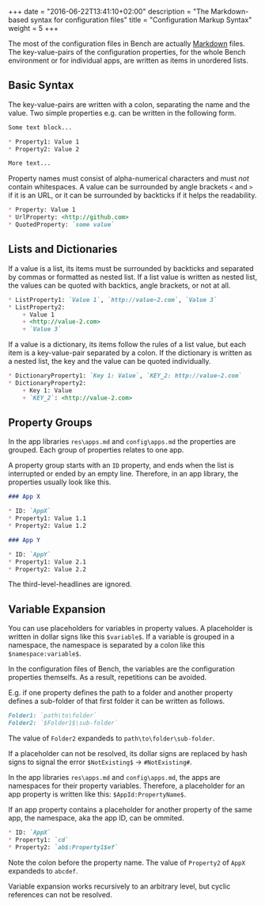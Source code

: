 +++
date = "2016-06-22T13:41:10+02:00"
description = "The Markdown-based syntax for configuration files"
title = "Configuration Markup Syntax"
weight = 5
+++

The most of the configuration files in Bench are actually [Markdown] files.
The key-value-pairs of the configuration properties, for the whole Bench environment
or for individual apps, are written as items in unordered lists.

## Basic Syntax

The key-value-pairs are written with a colon, separating the name and the value.
Two simple properties e.g. can be written in the following form.

```Markdown
Some text block...

* Property1: Value 1
* Property2: Value 2

More text...
```

Property names must consist of alpha-numerical characters and must *not* contain whitespaces.
A value can be surrounded by angle brackets `<` and `>` if it is an URL,
or it can be surrounded by backticks if it helps the readability.

```Markdown
* Property: Value 1
* UrlProperty: <http://github.com>
* QuotedProperty: `some value`
```

## Lists and Dictionaries

If a value is a list, its items must be surrounded by backticks and separated by commas
or formatted as nested list.
If a list value is written as nested list, the values can be quoted with backtics,
angle brackets, or not at all.

```Markdown
* ListProperty1: `Value 1`, `http://value-2.com`, `Value 3`
* ListProperty2:
    + Value 1
    + <http://value-2.com>
    + `Value 3`
```

If a value is a dictionary, its items follow the rules of a list value,
but each item is a key-value-pair separated by a colon.
If the dictionary is written as a nested list, the key and the value can be quoted individually.

```Markdown
* DictionaryProperty1: `Key 1: Value`, `KEY_2: http://value-2.com`
* DictionaryProperty2:
    + Key 1: Value
    + `KEY_2`: <http://value-2.com>
```

## Property Groups

In the app libraries `res\apps.md` and `config\apps.md` the properties are grouped.
Each group of properties relates to one app.

A property group starts with an `ID` property, and ends when the list is interrupted
or ended by an empty line.
Therefore, in an app library, the properties usually look like this.

```Markdown
### App X

* ID: `AppX`
* Property1: Value 1.1
* Property2: Value 1.2

### App Y

* ID: `AppY`
* Property1: Value 2.1
* Property2: Value 2.2
```

The third-level-headlines are ignored.

## Variable Expansion

You can use placeholders for variables in property values.
A placeholder is written in dollar signs like this `$variable$`.
If a variable is grouped in a namespace, the namespace is separated
by a colon like this `$namespace:variable$`.

In the configuration files of Bench, the variables are the
configuration properties themselfs.
As a result, repetitions can be avoided.

E.g. if one property defines the path to a folder and another property
defines a sub-folder of that first folder it can be written as follows.

```Markdown
Folder1: `path\to\folder`
Folder2: `$Folder1$\sub-folder`
```

The value of `Folder2` expandeds to `path\to\folder\sub-folder`.

If a placeholder can not be resolved, its dollar signs are replaced by hash signs
to signal the error `$NotExisting$` &rarr; `#NotExisting#`.

In the app libraries `res\apps.md` and `config\apps.md`, the apps are
namespaces for their property variables.
Therefore, a placeholder for an app property is written like this:
`$AppId:PropertyName$`.

If an app property contains a placeholder for another property
of the same app, the namespace, aka the app ID, can be ommited.

```Markdown
* ID: `AppX`
* Property1: `cd`
* Property2: `ab$:Property1$ef`
```

Note the colon before the property name.
The value of `Property2` of `AppX` expandeds to `abcdef`.

Variable expansion works recursively to an arbitrary level,
but cyclic references can not be resolved.

[Markdown]: https://daringfireball.net/projects/markdown/

